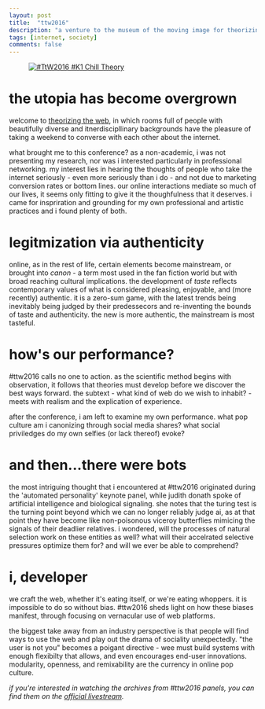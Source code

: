 ```yaml
---
layout: post
title:  "ttw2016"
description: "a venture to the museum of the moving image for theorizing the web 2016,  an undertaking to understand how our network-connected lives recapitulate human sociality."
tags: [internet, society]
comments: false
---
```


<figure>
	<a href="/images/posts/citygrowth_pixel.png"><img src="/images/posts/2016/ttw2016_chilltheory.jpg" alt="#TtW2016 #K1 Chill Theory"></a>
</figure>

the utopia has become overgrown
======

welcome to [theorizing the web](http://theorizingtheweb.tumblr.com/), in which rooms full of  people with beautifully diverse and itnerdiscipllinary backgrounds have the pleasure of taking a weekend to converse with each other about the internet.

what brought me to this conference? as a non-academic, i was not presenting my research, nor was i interested particularly in professional networking. my interest lies in hearing the thoughts of people who take the internet seriously - even more seriously than i do - and not due to marketing conversion rates or bottom lines. our online interactions mediate so much of our lives, it seems only fitting to give it the thoughfulness that it deserves. i came for inspriration and grounding for my own professional and artistic practices and i found plenty of both.

legitmization via authenticity
======

online, as in the rest of life, certain elements become mainstream, or brought into _canon_ - a term most used in the fan fiction world but with broad reaching cultural implications. the development of _taste_ reflects contemporary values of what is considered pleasing, enjoyable, and (more recently) authentic. it is a zero-sum game, with the latest trends being inevitably being judged by their predessecors and re-inventing the bounds of taste and authenticity. the new is more authentic, the mainstream is most tasteful.


how's our performance?
======

#ttw2016 calls no one to action. as the scientific method begins with observation, it follows that theories must develop before we discover the best ways forward. the subtext - what kind of web do we wish to inhabit?  - meets with realism and the explication of experience.

after the conference, i am left to examine my own performance. what pop culture am i canonizing through social media shares? what social priviledges do my own selfies (or lack thereof) evoke?

and then...there were bots
======

the most intriguing thought that i encountered at #ttw2016 originated during the 'automated personality' keynote panel, while judith donath spoke of artificial intelligence and biological signaling. she notes that the turing test is the turning point beyond which we can no longer reliably judge ai, as at that point they have become like non-poisonous viceroy butterflies mimicing the signals of their deadlier relatives. i wondered, will the processes of natural selection work on these entities as well? what will their accelrated selective pressures optimize them for? and will we ever be able to comprehend?

i, developer
======

we craft the web, whether it's eating itself, or we're eating whoppers. it is impossible to do so without bias. #ttw2016 sheds light on how these biases manifest, through focusing on vernacular use of web platforms.

the biggest take away from an industry perspective is that people will find ways to use the web and play out the drama of sociality unexpectedly. "the user is not you" becomes a poigant directive - wee must build systems with enough flexibilty that allows, and even encourages end-user innovations.  modularity, openness, and remixability are the currency in online pop culture. 

_if you're interested in watching the archives from #ttw2016 panels, you can find them on the [official livestream](http://theorizingtheweb.tumblr.com/2016/livestream)._